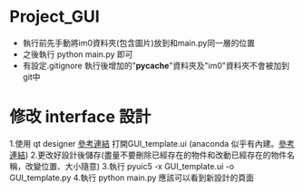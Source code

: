 # Project_GUI
- 執行前先手動將im0資料夾(包含圖片)放到和main.py同一層的位置
- 之後執行 python main.py 即可
- 有設定.gitignore 執行後增加的"__pycache__"資料夾及"im0"資料夾不會被加到git中
# 修改 interface 設計
1.使用 qt designer [參考連結](https://www.itread01.com/content/1547572153.html) 打開GUI_template.ui
(anaconda 似乎有內建。[參考連結](http://elmer-storage.blogspot.com/2018/04/pyqt.html))
2.更改好設計後儲存(盡量不要刪除已經存在的物件和改動已經存在的物件名稱，改變位置、大小隨意)
3.執行 pyuic5 -x GUI_template.ui -o GUI_template.py 
4.執行 python main.py 應該可以看到新設計的頁面
